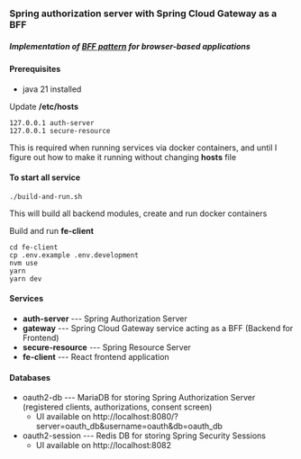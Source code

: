 ### Spring authorization server with Spring Cloud Gateway as a BFF

##### Implementation of [BFF pattern](https://www.ietf.org/archive/id/draft-ietf-oauth-browser-based-apps-15.html#name-backend-for-frontend-bff) for browser-based applications

#### Prerequisites

 - java 21 installed

Update **/etc/hosts**
```
127.0.0.1 auth-server
127.0.0.1 secure-resource
```
This is required when running services via docker containers, and until I figure out how to make it running
without changing **hosts** file

#### To start all service
```
./build-and-run.sh
```
This will build all backend modules, create and run docker containers

Build and run **fe-client**
```
cd fe-client
cp .env.example .env.development
nvm use
yarn
yarn dev
```

#### Services

- **auth-server** --- Spring Authorization Server
- **gateway** --- Spring Cloud Gateway service acting as a BFF (Backend for Frontend)
- **secure-resource** --- Spring Resource Server
- **fe-client** --- React frontend application

#### Databases

- oauth2-db --- MariaDB for storing Spring Authorization Server (registered clients, authorizations, consent screen)
  - UI available on http://localhost:8080/?server=oauth_db&username=oauth&db=oauth_db
- oauth2-session --- Redis DB for storing Spring Security Sessions
  - UI available on http://localhost:8082
